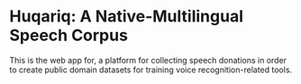 # Huqariq: A Native-Multilingual Speech Corpus

This is the web app for, a platform for collecting speech donations in order to create public domain datasets for training voice recognition-related tools.
